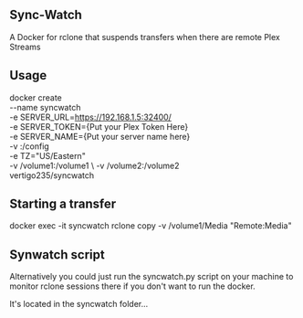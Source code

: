 ## Sync-Watch
A Docker for rclone that suspends transfers when there are remote Plex Streams

## Usage

docker create \
	--name syncwatch \
	-e SERVER_URL=https://192.168.1.5:32400/ \
	-e SERVER_TOKEN={Put your Plex Token Here} \
	-e SERVER_NAME={Put your server name here} \
	-v <where you want your config>:/config \
	-e TZ="US/Eastern" \
	-v /volume1:/volume1 \ 
	-v /volume2:/volume2 \
	vertigo235/syncwatch

## Starting a transfer

docker exec -it syncwatch rclone copy -v /volume1/Media "Remote:Media"

## Synwatch script
Alternatively you could just run the syncwatch.py script on your machine to monitor rclone sessions there if you don't want to run the docker. 

It's located in the syncwatch folder...